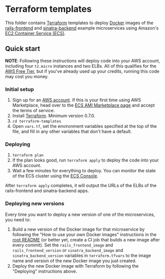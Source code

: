 # Terraform templates

This folder contains [Terraform](https://www.terraform.io/) templates to deploy [Docker](https://www.docker.com/)
images of the [rails-frontend](../rails-frontend) and [sinatra-backend](../sinatra-backend) example microservices using
Amazon's [EC2 Container Service (ECS)](https://aws.amazon.com/ecs/).

## Quick start

**NOTE**: Following these instructions will deploy code into your AWS account, including four `t2.micro` instances and
two ELBs. All of this qualifies for the [AWS Free Tier](https://aws.amazon.com/free/), but if you've already used up
your credits, running this code may cost you money.

### Initial setup

1. Sign up for an [AWS account](https://aws.amazon.com/). If this is your first time using AWS Marketplace, head over
   to the [ECS AMI Marketplace page](https://aws.amazon.com/marketplace/pp/B00U6QTYI2) and accept the terms of service.
1. Install [Terraform](https://www.terraform.io/). Minimum version 0.7.0.
1. `cd terraform-templates`
1. Open `vars.tf`, set the environment variables specified at the top of the file, and fill in any other variables that
   don't have a default.

### Deploying

1. `terraform plan`
1. If the plan looks good, run `terraform apply` to deploy the code into your AWS account.
1. Wait a few minutes for everything to deploy. You can monitor the state of the ECS cluster using the [ECS
   Console](https://console.aws.amazon.com/ecs/home).

After `terraform apply` completes, it will output the URLs of the ELBs of the rails-frontend and sinatra-backend apps.

### Deploying new versions

Every time you want to deploy a new version of one of the microservices, you need to:

1. Build a new version of the Docker image for that microservice by following the "How to use your own Docker images"
   instructions in the [root README](../README.md) (or better yet, create a CI job that builds a new image after every
   commit). Set the `rails_frontend_image` and `rails_frontend_version` or `sinatra_backend_image` and
   `sinatra_backend_version` variables in `terraform.tfvars` to the image name and version of the new Docker image you
   just created.
1. Deploy the new Docker image with Terraform by following the "Deploying" instructions above.

